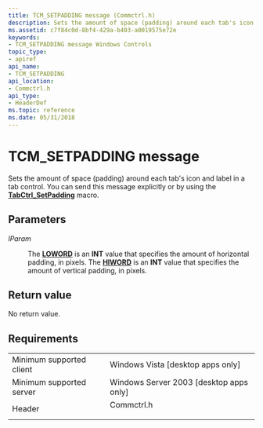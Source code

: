 ```yaml
---
title: TCM_SETPADDING message (Commctrl.h)
description: Sets the amount of space (padding) around each tab's icon and label in a tab control. You can send this message explicitly or by using the TabCtrl\_SetPadding macro.
ms.assetid: c7f84c0d-8bf4-429a-b403-a0019575e72e
keywords:
- TCM_SETPADDING message Windows Controls
topic_type:
- apiref
api_name:
- TCM_SETPADDING
api_location:
- Commctrl.h
api_type:
- HeaderDef
ms.topic: reference
ms.date: 05/31/2018
---
```


# TCM\_SETPADDING message

Sets the amount of space (padding) around each tab's icon and label in a tab control. You can send this message explicitly or by using the [**TabCtrl\_SetPadding**](/windows/desktop/api/Commctrl/nf-commctrl-tabctrl_setpadding) macro.

## Parameters

<dl> <dt>

*lParam* 
</dt> <dd>

The [**LOWORD**](/previous-versions/windows/desktop/legacy/ms632659(v=vs.85)) is an **INT** value that specifies the amount of horizontal padding, in pixels. The [**HIWORD**](/previous-versions/windows/desktop/legacy/ms632657(v=vs.85)) is an **INT** value that specifies the amount of vertical padding, in pixels.

</dd> </dl>

## Return value

No return value.

## Requirements



|                                     |                                                                                       |
|-------------------------------------|---------------------------------------------------------------------------------------|
| Minimum supported client<br/> | Windows Vista \[desktop apps only\]<br/>                                        |
| Minimum supported server<br/> | Windows Server 2003 \[desktop apps only\]<br/>                                  |
| Header<br/>                   | <dl> <dt>Commctrl.h</dt> </dl> |



 

